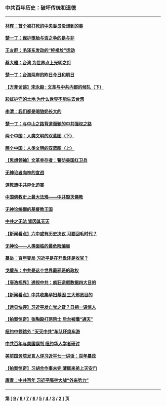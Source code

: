 ### 中共百年历史：破坏传统和道德
---
#### [林辉：首个被打死的中央委员没想到的事](../../pages/nf1176114/n13987400.md?06110430) 
#### [楚一丁：保护堕胎与否之争的是与非](../../pages/nf1176114/n13815642.md?06110430) 
#### [王友群：毛泽东发动的“挖祖坟”运动](../../pages/nf1176114/n13723639.md?06110430) 
#### [蔡大雅：台湾 为世界点上光明之灯](../../pages/nf1176114/n13531530.md?06110430) 
#### [楚一丁：台海两岸的昨日今日和明日](../../pages/nf1176114/n13531468.md?06110430) 
#### [【方菲访谈】宋永毅 : 文革与中共内部的倾轧（下）](../../pages/nf1176114/n13486836.md?06110430) 
#### [彩虹护守的土地 为什么世界不能失去台湾](../../pages/nf1176114/n13476849.md?06110430) 
#### [李清：我们都是喝狼奶长大的](../../pages/nf1176114/n13471478.md?06110430) 
#### [楚一丁：与中山之路背道而驰的中共强权之路](../../pages/nf1176114/n13437270.md?06110430) 
#### [两个中国：人类文明的双蓝图（下）](../../pages/nf1176114/n13423132.md?06110430) 
#### [两个中国：人类文明的双蓝图（上）](../../pages/nf1176114/n13422687.md?06110430) 
#### [【思想领袖】文革幸存者：警防美国红卫兵](../../pages/nf1176114/n13339289.md?06110430) 
#### [无神论者向神的宣战](../../pages/nf1176114/n13281535.md?06110430) 
#### [道教遭中共异化迫害](../../pages/nf1176114/n13281463.md?06110430) 
#### [中国佛教史上最大法难——中共毁灭佛教](../../pages/nf1176114/n13281397.md?06110430) 
#### [无神论统御的基督教王国](../../pages/nf1176114/n13281280.md?06110430) 
#### [中共之无法 皆因其无天](../../pages/nf1176114/n13281088.md?06110430) 
#### [【新闻看点】六中或有历史决议 习要回毛时代？](../../pages/nf1176114/n13222895.md?06110430) 
#### [无神论——人类面临的最危险骗局](../../pages/nf1176114/n13196137.md?06110430) 
#### [慕岳：百年变局 习近平是在开盘还是收官？](../../pages/nf1176114/n13206516.md?06110430) 
#### [戈壁东：中共是这个世界最邪恶的政权](../../pages/nf1176114/n13085641.md?06110430) 
#### [【唐浩视界】透视中共：疯狂造假数据四大目的](../../pages/nf1176114/n13080590.md?06110430) 
#### [【新闻看点】中共收集孕妇基因 三大邪恶目的](../../pages/nf1176114/n13077182.md?06110430) 
#### [【远见快评】习近平发亡党之音？日相一语惊人](../../pages/nf1176114/n13074809.md?06110430) 
#### [【拍案惊奇】张陶殴打两院士 后台被曝“通天”](../../pages/nf1176114/n13070496.md?06110430) 
#### [纽约中领馆外 “天灭中共”车队环绕车游](../../pages/nf1176114/n13070693.md?06110430) 
#### [中共百年与美国误判 纽约华人学者研讨](../../pages/nf1176114/n13067969.md?06110430) 
#### [美前国务院发言人评习近平七一讲话：百年暴政](../../pages/nf1176114/n13066986.md?06110430) 
#### [【拍案惊奇】习胡合作事未完 薄熙来弟上天安门](../../pages/nf1176114/n13065867.md?06110430) 
#### [唐青：中共百年 习近平隔空大战“外来势力”](../../pages/nf1176114/n13065976.md?06110430) 

---
#### 第 [ [9](./9.md?06110430) / [8](./8.md?06110430) / [7](./7.md?06110430) / [6](./6.md?06110430) / [5](./5.md?06110430) / [4](./4.md?06110430) / [3](./3.md?06110430) / [2](./2.md?06110430) ] 页

